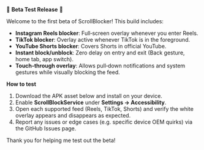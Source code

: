 🎉 **Beta Test Release** 🎉

Welcome to the first beta of ScrollBlocker! This build includes:

- **Instagram Reels blocker**: Full‑screen overlay whenever you enter Reels.  
- **TikTok blocker**: Overlay active whenever TikTok is in the foreground.  
- **YouTube Shorts blocker**: Covers Shorts in official YouTube.
- **Instant block/unblock**: Zero delay on entry and exit (Back gesture, home tab, app switch).  
- **Touch‑through overlay**: Allows pull‑down notifications and system gestures while visually blocking the feed.

**How to test**  
1. Download the APK asset below and install on your device.  
2. Enable **ScrollBlockService** under **Settings → Accessibility**.  
3. Open each supported feed (Reels, TikTok, Shorts) and verify the white overlay appears and disappears as expected.  
4. Report any issues or edge cases (e.g. specific device OEM quirks) via the GitHub Issues page.

Thank you for helping me test out the beta!
